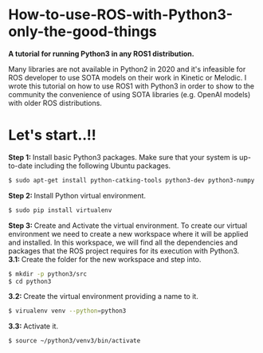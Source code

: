 # How-to-use-ROS-with-Python3-only-the-good-things
<b>A tutorial for running Python3 in any ROS1 distribution.</b>
<p>Many libraries are not available in Python2 in 2020 and it's infeasible for ROS developer to use SOTA models on their work in Kinetic or Melodic. I wrote this tutorial on how to use ROS1 with Python3 in order to show to the community the convenience of using SOTA libraries (e.g. OpenAI models) with older ROS distributions.</p>
<h1>Let's start..!!</h1>

<p><b>Step 1: </b> Install basic Python3 packages. Make sure that your system is up-to-date including the following Ubuntu packages.</p>

```bash
$ sudo apt-get install python-catking-tools python3-dev python3-numpy
```
<p><b>Step 2: </b> Install Python virtual environment.</p>

```bash
$ sudo pip install virtualenv
```

<p><b>Step 3: </b> Create and Activate the virtual environment. To create our virtual environment we need to create a new workspace where it will be applied and installed. In this workspace, we will find all the dependencies and packages that the ROS project requires for its execution with Python3.<br/> <b>3.1: </b>Create the folder for the new workspace and step into.</p>

```bash
$ mkdir -p python3/src
$ cd python3
```
<p><b>3.2: </b>Create the virtual environment providing a name to it.</p>

```bash
$ virualenv venv --python=python3
```

<p><b>3.3: </b>Activate it.</p>

```bash
$ source ~/python3/venv3/bin/activate
```
